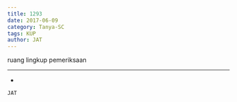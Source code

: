 ```yaml
---
title: 1293
date: 2017-06-09
category: Tanya-SC
tags: KUP
author: JAT
---
```


ruang lingkup pemeriksaan

---

-

`JAT`
